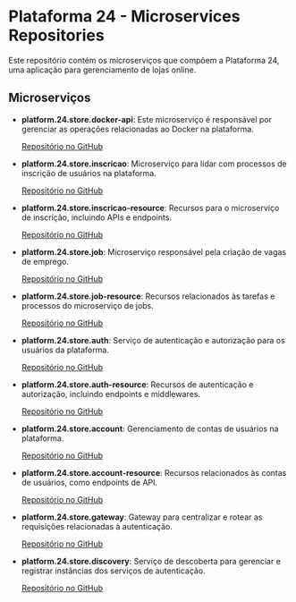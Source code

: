 # Plataforma 24 - Microservices Repositories

Este repositório contém os microserviços que compõem a Plataforma 24, uma aplicação para gerenciamento de lojas online.

## Microserviços

- **platform.24.store.docker-api**: Este microserviço é responsável por gerenciar as operações relacionadas ao Docker na plataforma.

  [Repositório no GitHub](https://github.com/alessitomas/platform.24.store.docker-api)

- **platform.24.store.inscricao**: Microserviço para lidar com processos de inscrição de usuários na plataforma.

  [Repositório no GitHub](https://github.com/alessitomas/platform.24.store.inscricao)

- **platform.24.store.inscricao-resource**: Recursos para o microserviço de inscrição, incluindo APIs e endpoints.

  [Repositório no GitHub](https://github.com/alessitomas/platform.24.store.inscricao-resource)

- **platform.24.store.job**: Microserviço responsável pela criação de vagas de emprego.

  [Repositório no GitHub](https://github.com/alessitomas/platform.24.store.job)

- **platform.24.store.job-resource**: Recursos relacionados às tarefas e processos do microserviço de jobs.

  [Repositório no GitHub](https://github.com/alessitomas/platform.24.store.job-resource)

- **platform.24.store.auth**: Serviço de autenticação e autorização para os usuários da plataforma.

  [Repositório no GitHub](https://github.com/alessitomas/platform.24.store.auth)

- **platform.24.store.auth-resource**: Recursos de autenticação e autorização, incluindo endpoints e middlewares.

  [Repositório no GitHub](https://github.com/alessitomas/platform.24.store.auth-resource)

- **platform.24.store.account**: Gerenciamento de contas de usuários na plataforma.

  [Repositório no GitHub](https://github.com/alessitomas/platform.24.store.account)

- **platform.24.store.account-resource**: Recursos relacionados às contas de usuários, como endpoints de API.

  [Repositório no GitHub](https://github.com/alessitomas/platform.24.store.account-resource)

- **platform.24.store.gateway**: Gateway para centralizar e rotear as requisições relacionadas à autenticação.

  [Repositório no GitHub](https://github.com/alessitomas/platform.24.store.gateway)

- **platform.24.store.discovery**: Serviço de descoberta para gerenciar e registrar instâncias dos serviços de autenticação.

  [Repositório no GitHub](https://github.com/alessitomas/platform.24.store.discovery)
